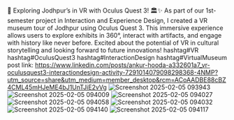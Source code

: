 🚀 Exploring Jodhpur’s in VR with Oculus Quest 3! 🏛️✨
As part of our 1st-semester project in Interaction and Experience Design, I created a VR museum tour of Jodhpur using Oculus Quest 3. This immersive experience allows users to explore exhibits in 360°, interact with artifacts, and engage with history like never before.
Excited about the potential of VR in cultural storytelling and looking forward to future innovations!
hashtag#VR hashtag#OculusQuest3 hashtag#InteractionDesign hashtag#VirtualMuseum
post link:
https://www.linkedin.com/posts/ankur-hooda-a332601a7_vr-oculusquest3-interactiondesign-activity-7291014079098298368-4NMP?utm_source=share&utm_medium=member_desktop&rcm=ACoAADBE88cBZ4CML45mHJeME4bJ1UnTJiE2vVg
![Screenshot 2025-02-05 093943](https://github.com/user-attachments/assets/7b609e59-3bc7-4a94-82c8-3796529d8537)
![Screenshot 2025-02-05 094009](https://github.com/user-attachments/assets/67431f70-cb71-40b6-bae3-db4da3f11fd0)
![Screenshot 2025-02-05 094027](https://github.com/user-attachments/assets/ead5774a-8a85-41fc-97bf-d69da94870b9)
![Screenshot 2025-02-05 094058](https://github.com/user-attachments/assets/cc38436d-4a2b-4fb0-b5c2-2a0851949bb9)
![Screenshot 2025-02-05 094032](https://github.com/user-attachments/assets/9857baa8-18e5-4d1f-80e3-b2a5a19fb9bb)
![Screenshot 2025-02-05 094140](https://github.com/user-attachments/assets/eb2d2ac5-9d7a-4abf-913c-bff81b0261e4)
![Screenshot 2025-02-05 094117](https://github.com/user-attachments/assets/e8806314-b26b-408e-97c3-afe3041e6389)
